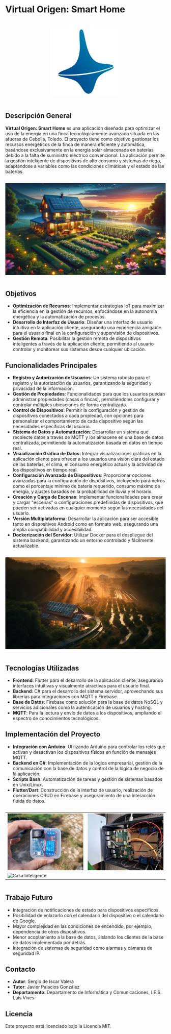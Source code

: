 # Virtual Origen: Smart Home

<div style="display:flex; justify-content:center;">

![Virtual Origen: Smart Home](./assets/logo.png)

</div>

## Descripción General

**Virtual Origen: Smart Home** es una aplicación diseñada para optimizar el uso de la energía en una finca tecnológicamente avanzada situada en las afueras de Cebolla, Toledo. El proyecto tiene como objetivo gestionar los recursos energéticos de la finca de manera eficiente y automática, basándose exclusivamente en la energía solar almacenada en baterías debido a la falta de suministro eléctrico convencional. La aplicación permite la gestión inteligente de dispositivos de alto consumo y sistemas de riego, adaptándose a variables como las condiciones climáticas y el estado de las baterías.

<div style="display:flex; justify-content:center;">

![Casa Inteligente](./assets/1.webp)

</div>

## Objetivos

- **Optimización de Recursos**: Implementar estrategias IoT para maximizar la eficiencia en la gestión de recursos, enfocándose en la autonomía energética y la automatización de procesos.
- **Desarrollo de Interfaz de Usuario**: Diseñar una interfaz de usuario intuitiva en la aplicación cliente, asegurando una experiencia amigable para el usuario final en la configuración y supervisión de dispositivos.
- **Gestión Remota**: Posibilitar la gestión remota de dispositivos inteligentes a través de la aplicación cliente, permitiendo al usuario controlar y monitorear sus sistemas desde cualquier ubicación.

## Funcionalidades Principales

- **Registro y Autorización de Usuarios**: Un sistema robusto para el registro y la autorización de usuarios, garantizando la seguridad y privacidad de la información.
- **Gestión de Propiedades**: Funcionalidades para que los usuarios puedan administrar propiedades (casas o fincas), permitiéndoles configurar y controlar múltiples ubicaciones de forma centralizada.
- **Control de Dispositivos**: Permitir la configuración y gestión de dispositivos conectados a cada propiedad, con opciones para personalizar el comportamiento de cada dispositivo según las necesidades específicas del usuario.
- **Sistema de Datos y Automatización**: Desarrollar un sistema que recolecte datos a través de MQTT y los almacene en una base de datos centralizada, permitiendo la automatización basada en datos en tiempo real.
- **Visualización Gráfica de Datos**: Integrar visualizaciones gráficas en la aplicación cliente para ofrecer a los usuarios una visión clara del estado de las baterías, el clima, el consumo energético actual y la actividad de los dispositivos en tiempo real.
- **Configuración Avanzada de Dispositivos**: Proporcionar opciones avanzadas para la configuración de dispositivos, incluyendo parámetros como el porcentaje mínimo de batería requerido, consumo máximo de energía, y ajustes basados en la probabilidad de lluvia y el horario.
- **Creación y Carga de Escenas**: Implementar funcionalidades para crear y cargar "escenas" o configuraciones predefinidas de dispositivos, que pueden ser activadas en cualquier momento según las necesidades del usuario.
- **Versión Multiplataforma**: Desarrollar la aplicación para ser accesible tanto en dispositivos Android como en formato web, asegurando una amplia compatibilidad y accesibilidad.
- **Dockerización del Servidor**: Utilizar Docker para el despliegue del sistema backend, garantizando un entorno controlado y fácilmente actualizable.

<div style="display:flex; justify-content:center;">

![Casa Inteligente](./assets/2.webp)

</div>

## Tecnologías Utilizadas

- **Frontend**: Flutter para el desarrollo de la aplicación cliente, asegurando interfaces intuitivas y visualmente atractivas para el usuario final.
- **Backend**: C# para el desarrollo del sistema servidor, aprovechando sus librerías para integraciones con MQTT y Firebase.
- **Base de Datos**: Firebase como solución para la base de datos NoSQL y servicios adicionales como la autenticación de usuarios y hosting.
- **MQTT**: Para la lectura y envío de datos a los dispositivos, ampliando el espectro de conocimientos tecnológicos.

## Implementación del Proyecto

- **Integración con Arduino**: Utilizando Arduino para controlar los relés que activan y desactivan los dispositivos físicos en función de mensajes MQTT.
- **Backend en C#**: Implementación de la lógica empresarial, gestión de la comunicación con la base de datos y control de la lógica de negocio de la aplicación.
- **Scripts Bash**: Automatización de tareas y gestión de sistemas basados en Unix/Linux.
- **Flutter/Dart**: Construcción de la interfaz de usuario, realización de operaciones CRUD en Firebase y aseguramiento de una interacción fluida de datos.

<div style="display:flex; justify-content:center;">

<table>
    <tr>
        <td><img src="./assets/Arduino01.jpg" alt="Casa Inteligente" width="300"/></td>
        <td><img src="./assets/Raspberry.jpg" alt="Casa Inteligente" width="300"/></td>
    </tr>
    <td colspan="2"><img src="./assets/Arquitectura.png" alt="Casa Inteligente" width="600"/></td>
    </tr>
</table>
</div>

## Trabajo Futuro

- Integración de notificaciones de estado para dispositivos específicos.
- Posibilidad de enlazarlo con el calendario del dispositivo o el calendario de Google.
- Mayor complejidad en las condiciones de encendido, por ejemplo, dependencia de otros dispositivos.
- Menor acoplamiento a la base de datos, aislando los clientes de la base de datos implementada por detrás.
- Integración de sistemas de seguridad como alarmas y cámaras de seguridad IP.

## Contacto

- **Autor**: Sergio de Iscar Valera
- **Tutor**: Javier Palacios González
- **Departamento**: Departamento de Informática y Comunicaciones, I.E.S. Luis Vives

## Licencia

Este proyecto está licenciado bajo la Licencia MIT.
